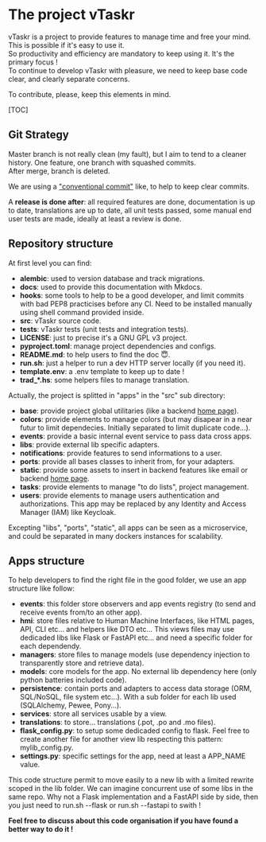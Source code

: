
# The project vTaskr

vTaskr is a project to provide features to manage time and free your mind. This is possible if it's easy to use it.  
So productivity and efficiency are mandatory to keep using it. It's the primary focus !  
To continue to develop vTaskr with pleasure, we need to keep base code clear, and clearly separate concerns.  

To contribute, please, keep this elements in mind.  

[TOC]

## Git Strategy

Master branch is not really clean (my fault), but I aim to tend to a cleaner history. One feature, one branch with squashed commits.  
After merge, branch is deleted.  

We are using a ["conventional commit"](https://www.conventionalcommits.org/en/v1.0.0/) like, to help to keep clear commits.  

A **release is done after**: all required features are done, documentation is up to date, translations are up to date, all unit tests passed, some manual end user tests are made, ideally at least a review is done.  

## Repository structure

At first level you can find:  

- **alembic**: used to version database and track migrations.  
- **docs**: used to provide this documentation with Mkdocs.  
- **hooks**: some tools to help to be a good developer, and limit commits with bad PEP8 practicises before any CI. Need to be installed manually using shell command provided inside.  
- **src**: vTaskr source code.  
- **tests**: vTaskr tests (unit tests and integration tests).  
- **LICENSE**: just to precise it's a GNU GPL v3 project.  
- **pyproject.toml**: manage project dependencies and configs.  
- **README.md**: to help users to find the doc 😇.  
- **run.sh**: just a helper to run a dev HTTP server locally (if you need it).  
- **template.env**: a .env template to keep up to date !  
- **trad_*.hs**: some helpers files to manage translation.  

Actually, the project is splitted in "apps" in the "src" sub directory:

- **base**: provide project global utilitaries (like a backend [home page](https://api.vtaskr.com)).
- **colors**: provide elements to manage colors (but may disapear in a near futur to limit dependecies. Initially separated to limit duplicate code...).  
- **events**: provide a basic internal event service to pass data cross apps.  
- **libs**: provide external lib specific adapters.  
- **notifications**: provide features to send informations to a user.  
- **ports**: provide all bases classes to inherit from, for your adapters.  
- **static**: provide some assets to insert in backend features like email or backend [home page](https://api.vtaskr.com).  
- **tasks**: provide elements to manage "to do lists", project management.  
- **users**: provide elements to manage users authentication and authorizations. This app may be replaced by any Identity and Access Manager (IAM) like Keycloak.  

Excepting "libs", "ports", "static", all apps can be seen as a microservice, and could be separated in many dockers instances for scalability.  

## Apps structure

To help developers to find the right file in the good folder, we use an app structure like follow:

- **events**: this folder store observers and app events registry (to send and receive events from/to an other app).
- **hmi**: store files relative to Human Machine Interfaces, like HTML pages, API, CLI etc... and helpers like DTO etc... This views files may use dedicaded libs like Flask or FastAPI etc... and need a specific folder for each dependendy.
- **managers**: store files to manage models (use dependency injection to transparently store and retrieve data).
- **models**: core models for the app. No external lib dependency here (only python batteries included code).
- **persistence**: contain ports and adapters to access data storage (ORM, SQL/NoSQL, file system etc...). With a sub folder for each lib used (SQLAlchemy, Pewee, Pony...).
- **services**: store all services usable by a view.
- **translations**: to store... translations (.pot, .po and .mo files).
- **flask_config.py**: to setup some dedicaded config to flask. Feel free to create another file for another view lib respecting this pattern: mylib_config.py.
- **settings.py**: specific settings for the app, need at least a APP_NAME value.

This code structure permit to move easily to a new lib with a limited rewrite scoped in the lib folder. We can imagine concurrent use of some libs in the same repo. Why not a Flask implementation and a FastAPI side by side, then you just need to run.sh --flask or run.sh --fastapi to swith !

**Feel free to discuss about this code organisation if you have found a better way to do it !**
